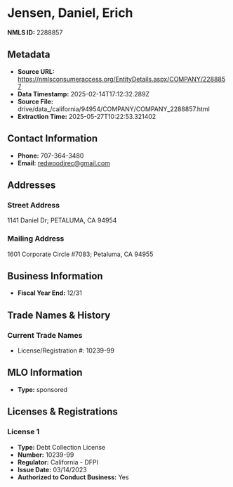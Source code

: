 # Jensen, Daniel, Erich

**NMLS ID:** 2288857

## Metadata
- **Source URL:** https://nmlsconsumeraccess.org/EntityDetails.aspx/COMPANY/2288857
- **Data Timestamp:** 2025-02-14T17:12:32.289Z
- **Source File:** drive/data_/california/94954/COMPANY/COMPANY_2288857.html
- **Extraction Time:** 2025-05-27T10:22:53.321402

## Contact Information
- **Phone:** 707-364-3480
- **Email:** redwoodjrec@gmail.com

## Addresses
### Street Address
1141 Daniel Dr; PETALUMA, CA 94954

### Mailing Address
1601 Corporate Circle #7083; Petaluma, CA 94955

## Business Information
- **Fiscal Year End:** 12/31

## Trade Names & History
### Current Trade Names
- License/Registration #: 10239-99

## MLO Information
- **Type:** sponsored

## Licenses & Registrations

### License 1
- **Type:** Debt Collection License
- **Number:** 10239-99
- **Regulator:** California - DFPI
- **Issue Date:** 03/14/2023
- **Authorized to Conduct Business:** Yes
